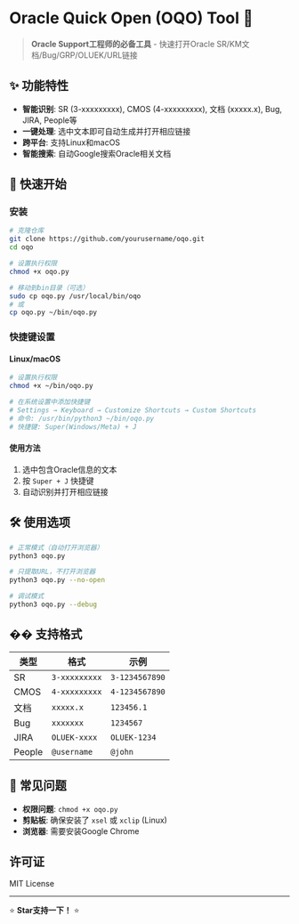 # Oracle Quick Open (OQO) Tool 🚀

> **Oracle Support工程师的必备工具** - 快速打开Oracle SR/KM文档/Bug/GRP/OLUEK/URL链接

## ✨ 功能特性

- **智能识别**: SR (3-xxxxxxxxx), CMOS (4-xxxxxxxxx), 文档 (xxxxx.x), Bug, JIRA, People等
- **一键处理**: 选中文本即可自动生成并打开相应链接
- **跨平台**: 支持Linux和macOS
- **智能搜索**: 自动Google搜索Oracle相关文档

## 🚀 快速开始

### 安装
```bash
# 克隆仓库
git clone https://github.com/yourusername/oqo.git
cd oqo

# 设置执行权限
chmod +x oqo.py

# 移动到bin目录（可选）
sudo cp oqo.py /usr/local/bin/oqo
# 或
cp oqo.py ~/bin/oqo.py
```

### 快捷键设置

#### Linux/macOS
```bash
# 设置执行权限
chmod +x ~/bin/oqo.py

# 在系统设置中添加快捷键
# Settings → Keyboard → Customize Shortcuts → Custom Shortcuts
# 命令: /usr/bin/python3 ~/bin/oqo.py
# 快捷键: Super(Windows/Meta) + J
```

#### 使用方法
1. 选中包含Oracle信息的文本
2. 按 `Super + J` 快捷键
3. 自动识别并打开相应链接

## 🛠️ 使用选项

```bash
# 正常模式（自动打开浏览器）
python3 oqo.py

# 只提取URL，不打开浏览器
python3 oqo.py --no-open

# 调试模式
python3 oqo.py --debug
```

## �� 支持格式

| 类型 | 格式 | 示例 |
|------|------|------|
| SR | `3-xxxxxxxxx` | `3-1234567890` |
| CMOS | `4-xxxxxxxxx` | `4-1234567890` |
| 文档 | `xxxxx.x` | `123456.1` |
| Bug | `xxxxxxx` | `1234567` |
| JIRA | `OLUEK-xxxx` | `OLUEK-1234` |
| People | `@username` | `@john` |

## 🐛 常见问题

- **权限问题**: `chmod +x oqo.py`
- **剪贴板**: 确保安装了 `xsel` 或 `xclip` (Linux)
- **浏览器**: 需要安装Google Chrome

## 许可证

MIT License

---

⭐ **Star支持一下！** ⭐
